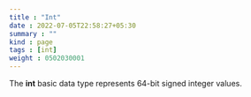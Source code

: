 ```yaml
---
title : "Int"
date : 2022-07-05T22:58:27+05:30
summary : ""
kind : page 
tags : [int]
weight : 0502030001
---
```


The **int** basic data type represents 64-bit signed integer values.

<!--more-->
